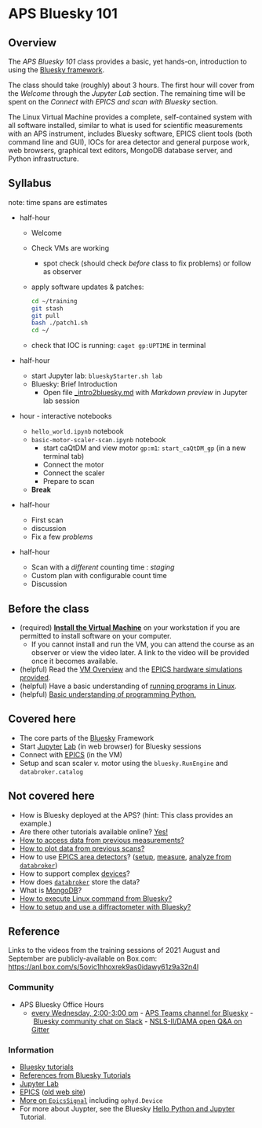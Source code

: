 # APS Bluesky 101

## Overview

The *APS Bluesky 101* class provides a basic, yet
hands-on, introduction to using the [Bluesky framework](https://blueskyproject.io).

The class should take (roughly) about 3 hours.  The first hour will cover
from the *Welcome* through the *Jupyter Lab* section.  The remaining time
will be spent on the *Connect with EPICS and scan with Bluesky* section.

The Linux Virtual Machine provides a complete, self-contained system with all
software installed, similar to what is used for scientific measurements with
an APS instrument, includes Bluesky software, EPICS client tools (both command
line and GUI), IOCs for area detector and general purpose work, web browsers,
graphical text editors, MongoDB database server, and Python infrastructure.

## Syllabus

note: time spans are estimates

- half-hour
  - Welcome
  - Check VMs are working
    - spot check (should check _before_ class to fix problems) or follow as observer
  - apply software updates & patches:

    ```sh
    cd ~/training
    git stash
    git pull
    bash ./patch1.sh
    cd ~/
    ```

  - check that IOC is running: `caget gp:UPTIME` in terminal

- half-hour
  - start Jupyter lab: `blueskyStarter.sh lab`
  - Bluesky: Brief Introduction
    - Open file [_intro2bluesky.md](../reference/_intro2bluesky.md) with *Markdown preview* in Jupyter lab session
- hour - interactive notebooks
  - `hello_world.ipynb` notebook
  - `basic-motor-scaler-scan.ipynb` notebook
    - start caQtDM and view motor `gp:m1`: `start_caQtDM_gp` (in a new terminal tab)
    - Connect the motor
    - Connect the scaler
    - Prepare to scan
  - **Break**
- half-hour
  - First scan
  - discussion
  - Fix a few _problems_
- half-hour
  - Scan with a *different* counting time : _staging_
  - Custom plan with configurable count time
  - Discussion

## Before the class

- (required) [**Install the Virtual Machine**](https://github.com/BCDA-APS/epics-bluesky-vm/blob/main/install_vm.md) on your workstation if you are permitted to install software on your computer.
  - If you cannot install and run the VM, you can attend the course as
    an observer or view the video later.  A link to the video will be provided
    once it becomes available.
- (helpful) Read the [VM Overview](https://github.com/BCDA-APS/epics-bluesky-vm/blob/main/README.md#about-this-vm) and the [EPICS hardware simulations provided](https://nbviewer.jupyter.org/github/BCDA-APS/bluesky_training/blob/main/describe_instrument.ipynb#Description).
- (helpful) Have a basic understanding of [running programs in Linux](https://maker.pro/linux/tutorial/basic-linux-commands-for-beginners).
- (helpful) [Basic understanding of programming Python.](https://www.python.org/about/gettingstarted/)

## Covered here

- The core parts of the [Bluesky](https://blueskyproject.io) Framework
- Start [Jupyter](https://jupyter.org/) [Lab](https://jupyterlab.readthedocs.io) (in web browser) for Bluesky sessions
- Connect with [EPICS](https://epics-controls.org/) (in the VM)
- Setup and scan scaler _v._ motor using the `bluesky.RunEngine` and `databroker.catalog`

## Not covered here

- How is Bluesky deployed at the APS? (hint: This class provides an example.)
- Are there other tutorials available online?  [Yes!](https://blueskyproject.io/tutorials/README.html)
- [How to access data from previous measurements?](https://nbviewer.jupyter.org/github/BCDA-APS/bluesky_training/blob/main/after_measurement.ipynb)
- [How to plot data from previous scans?](https://nbviewer.jupyter.org/github/BCDA-APS/bluesky_training/blob/main/plot_x_y_databroker.ipynb)
- How to use [EPICS area detectors](https://areadetector.github.io)? ([setup](https://apstools.readthedocs.io/en/latest/examples/_ad__pilatus.html), [measure](https://nbviewer.jupyter.org/github/BCDA-APS/bluesky_training/blob/main/locate_image_peak.ipynb), [analyze from `databroker`](https://nbviewer.jupyter.org/github/BCDA-APS/bluesky_training/blob/main/bluesky/databroker_analysis.ipynb))
- How to support complex [devices](https://blueskyproject.io/ophyd/tutorials/device.html?highlight=device)?
- How does [`databroker`](https://blueskyproject.io/databroker/) store the data?
- What is [MongoDB](https://www.mongodb.com/)?
- [How to execute Linux command from Bluesky?](https://nbviewer.jupyter.org/github/BCDA-APS/bluesky_training/blob/main/demo_doodle.ipynb)
- [How to setup and use a diffractometer with Bluesky?](https://blueskyproject.io/hklpy/examples/index.html)

## Reference

Links to the videos from the training sessions of 2021 August and September are publicly-available on Box.com: https://anl.box.com/s/5ovic1hhoxrek9as0idawy61z9a32n4l

### Community

- APS Bluesky Office Hours
  - [every Wednesday, 2:00-3:00 pm](https://teams.microsoft.com/l/meetup-join/19%3ameeting_MzJjNGY5MTktOTRhZC00YmM4LThkMWMtOTJjMTYwYWU5ZGI2%40thread.v2/0?context=%7b%22Tid%22%3a%220cfca185-25f7-49e3-8ae7-704d5326e285%22%2c%22Oid%22%3a%22cd8e408e-f2c5-4590-937e-df9d934296ad%22%7d)
- [APS Teams channel for Bluesky](https://teams.microsoft.com/l/channel/19%3af9523bff12844888b25bd7d49a5fad56%40thread.skype/Bluesky?groupId=334721bd-e27f-4663-add0-9941fb4e98e8&tenantId=0cfca185-25f7-49e3-8ae7-704d5326e285)
- [Bluesky community chat on Slack](https://nikea.slack.com)
- [NSLS-II/DAMA open Q&A on Gitter](https://gitter.im/NSLS-II/DAMA)

### Information

- [Bluesky tutorials](https://blueskyproject.io/tutorials/README.html)
- [References from Bluesky Tutorials](https://blueskyproject.io/tutorials/README.html#references)
- [Jupyter Lab](https://jupyterlab.readthedocs.io)
- [EPICS](https://epics-controls.org/) ([old web site](https://epics.anl.gov/))
- [More on `EpicsSignal`](https://nbviewer.jupyter.org/github/BCDA-APS/bluesky_training/blob/main/connect_epics.ipynb) including `ophyd.Device`
- For more about Juypter, see the Bluesky [Hello Python and Jupyter](https://blueskyproject.io/tutorials/Hello%20Python%20and%20Jupyter.html) Tutorial.
